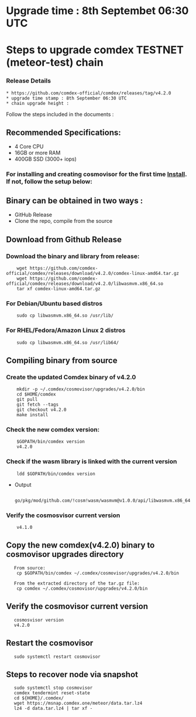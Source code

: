 # Upgrade time : 8th Septembet 06:30 UTC 

# Steps to upgrade comdex TESTNET (meteor-test) chain

### Release Details
    * https://github.com/comdex-official/comdex/releases/tag/v4.2.0
    * upgrade time stamp : 8th September 06:30 UTC 
    * chain upgrade height : 

Follow the steps included in the documents :

## Recommended Specifications:
   * 4 Core CPU
   * 16GB or more RAM
   * 400GB SSD (3000+ iops)

### For installing and creating cosmovisor for the first time [Install](https://github.com/comdex-official/networks/blob/main/testnet/cosmovisor-setup.md). If not, follow the setup below:

## Binary can be obtained in two ways :
   * GitHub Release 
   * Clone the repo, compile from the source

## Download from Github Release

### Download the binary and library from release:

```shell
    wget https://github.com/comdex-official/comdex/releases/download/v4.2.0/comdex-linux-amd64.tar.gz
    wget https://github.com/comdex-official/comdex/releases/download/v4.2.0/libwasmvm.x86_64.so
    tar xf comdex-linux-amd64.tar.gz
```

### For Debian/Ubuntu based distros
```shell
    sudo cp libwasmvm.x86_64.so /usr/lib/
```

### For RHEL/Fedora/Amazon Linux 2 distros
```shell
    sudo cp libwasmvm.x86_64.so /usr/lib64/
```

## Compiling binary from source

### Create the updated Comdex binary of v4.2.0

```shell
    mkdir -p ~/.comdex/cosmovisor/upgrades/v4.2.0/bin
    cd $HOME/comdex
    git pull
    git fetch --tags
    git checkout v4.2.0
    make install
```

### Check the new comdex version:

```shell
    $GOPATH/bin/comdex version
    v4.2.0
```

### Check if the wasm library is linked with the current version 

```shell
    ldd $GOPATH/bin/comdex version
```

 - Output
   ```shell
      go/pkg/mod/github.com/!cosm!wasm/wasmvm@v1.0.0/api/libwasmvm.x86_64.so
   ```
       

### Verify the cosmosvisor current version

```shell
    v4.1.0
```

## Copy the new comdex(v4.2.0) binary to cosmovisor upgrades directory

```shell 
   From source:
    cp $GOPATH/bin/comdex ~/.comdex/cosmovisor/upgrades/v4.2.0/bin
    
   From the extracted directory of the tar.gz file:
    cp comdex ~/.comdex/cosmovisor/upgrades/v4.2.0/bin
```

## Verify the cosmovisor current version

```shell
   cosmosvisor version
   v4.2.0
```

## Restart the cosmovisor

```shell
   sudo systemctl restart cosmovisor
```
 
## Steps to recover node via snapshot

```shell
   sudo systemctl stop cosmovisor
   comdex tendermint reset-state
   cd ${HOME}/.comdex/
   wget https://msnap.comdex.one/meteor/data.tar.lz4
   lz4 -d data.tar.lz4 | tar xf -
```
